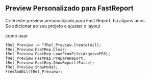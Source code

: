 Preview Personalizado para FastReport
-

Criei este preview personalizado para Fast Report, ha alguns anos.  
So adicionar ao seu projeto e ajustar o layout  

como usar  

    fRel_Preview := TfRel_Preview.Create(nil);  
    fRel_Preview.FastRep.Clear;  
    fRel_Preview.FastRep.LoadFromFile(ArquivoFR3);  
    fRel_Preview.FastRep.PrepareReport;  
    fRel_Preview.FastRep.ShowReport(False);  
    fRel_Preview.ShowModal;  
    FreeAndNil(fRel_Preview);  
